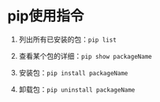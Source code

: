# pip使用指令

1. 列出所有已安装的包：`pip list`

2. 查看某个包的详细：`pip show packageName`

3. 安装包：`pip install packageName`

4. 卸载包：`pip uninstall packageName`
